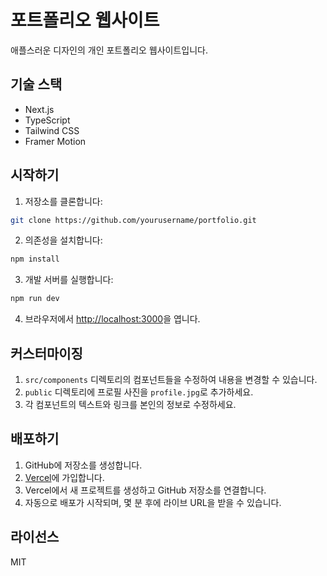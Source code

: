 # 포트폴리오 웹사이트

애플스러운 디자인의 개인 포트폴리오 웹사이트입니다.

## 기술 스택

- Next.js
- TypeScript
- Tailwind CSS
- Framer Motion

## 시작하기

1. 저장소를 클론합니다:
```bash
git clone https://github.com/yourusername/portfolio.git
```

2. 의존성을 설치합니다:
```bash
npm install
```

3. 개발 서버를 실행합니다:
```bash
npm run dev
```

4. 브라우저에서 [http://localhost:3000](http://localhost:3000)을 엽니다.

## 커스터마이징

1. `src/components` 디렉토리의 컴포넌트들을 수정하여 내용을 변경할 수 있습니다.
2. `public` 디렉토리에 프로필 사진을 `profile.jpg`로 추가하세요.
3. 각 컴포넌트의 텍스트와 링크를 본인의 정보로 수정하세요.

## 배포하기

1. GitHub에 저장소를 생성합니다.
2. [Vercel](https://vercel.com)에 가입합니다.
3. Vercel에서 새 프로젝트를 생성하고 GitHub 저장소를 연결합니다.
4. 자동으로 배포가 시작되며, 몇 분 후에 라이브 URL을 받을 수 있습니다.

## 라이선스

MIT
